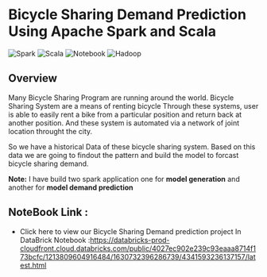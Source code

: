 # Bicycle Sharing Demand Prediction Using Apache Spark and Scala

![Spark](https://img.shields.io/badge/Spark-3.0-orange)
![Scala](https://img.shields.io/badge/Scala-2.1.2-red)
![Notebook](https://img.shields.io/badge/Notebook-DataBricks-blue)
![Hadoop](https://img.shields.io/badge/Apache-Hadoop-green)

## Overview
Many Bicycle Sharing Program are running around the world. Bicycle Sharing System are a means of renting bicycle Through these systems, user is able to easily rent a bike from a particular position and return back at another position. And these system is automated via a network of joint location throught the city.

So we have a historical Data of these bicycle sharing system. Based on this data we are going to findout the pattern and build the model to forcast bicycle sharing demand.

**Note:** I have build two spark application one for **model generation** and another for **model demand prediction**

## NoteBook Link :
* Click here to view our Bicycle Sharing Demand prediction project In DataBrick Notebook :https://databricks-prod-cloudfront.cloud.databricks.com/public/4027ec902e239c93eaaa8714f173bcfc/1213809604916484/1630732396286739/4341593236137157/latest.html
